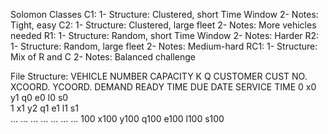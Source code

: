 Solomon Classes
C1:
1- Structure: Clustered, short Time Window
2- Notes: Tight, easy
C2:
1- Structure: Clustered, large fleet
2- Notes: More vehicles needed
R1:
1- Structure: Random, short Time Window
2- Notes: Harder
R2:
1- Structure: Random, large fleet
2- Notes: Medium-hard
RC1:
1- Structure: Mix of R and C
2- Notes: Balanced challenge

File Structure:
<Instance name>
<empty line>
VEHICLE
NUMBER     CAPACITY
  K           Q
<empty line>
CUSTOMER
CUST NO.  XCOORD.   YCOORD.    DEMAND   READY TIME  DUE DATE   SERVICE TIME
 <empty line>
    0       x0        y1         q0         e0          l0            s0  
    1       x1        y2         q1         e1          l1            s1  
  ...     ...        ...        ...        ...         ...           ... 
  100     x100      y100       q100       e100        l100          s100
